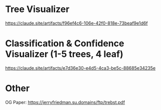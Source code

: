 # Tree Visualizer
https://claude.site/artifacts/f96ef4c6-106e-42f0-818e-73beaf9e1d6f

# Classification & Confidence Visualizer (1-5 trees, 4 leaf)
https://claude.site/artifacts/e7d36e30-e4d5-4ca3-be5c-88685e34235e


# Other
OG Paper: https://jerryfriedman.su.domains/ftp/trebst.pdf

